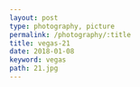 ```yaml
---
layout: post
type: photography, picture
permalink: /photography/:title
title: vegas-21
date: 2018-01-08
keyword: vegas
path: 21.jpg
---
```



